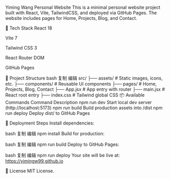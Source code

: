 Yiming Wang Personal Website
This is a minimal personal website project built with React, Vite, TailwindCSS, and deployed via GitHub Pages.
The website includes pages for Home, Projects, Blog, and Contact.

🚀 Tech Stack
React 18

Vite 7

Tailwind CSS 3

React Router DOM

GitHub Pages

📂 Project Structure
bash
复制
编辑
src/
├── assets/         # Static images, icons, etc.
├── components/     # Reusable UI components
├── pages/          # Home, Projects, Blog, Contact
├── App.jsx         # App entry with router
├── main.jsx        # React root entry
├── index.css       # Tailwind global CSS
📦 Available Commands
Command	Description
npm run dev	Start local dev server (http://localhost:5173)
npm run build	Build production assets into /dist
npm run deploy	Deploy dist/ to GitHub Pages

🚀 Deployment Steps
Install dependencies:

bash
复制
编辑
npm install
Build for production:

bash
复制
编辑
npm run build
Deploy to GitHub Pages:

bash
复制
编辑
npm run deploy
Your site will be live at:
https://yimingw99.github.io

📝 License
MIT License.